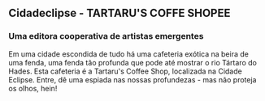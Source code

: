 ## Cidadeclipse - TARTARU'S COFFE SHOPEE
### Uma editora cooperativa de artistas emergentes
<p>Em uma cidade escondida de tudo há uma cafeteria exótica na beira de uma fenda, uma fenda tão profunda que pode até mostrar o rio Tártaro do Hades. Esta cafeteria é a Tartaru's Coffee Shop, localizada na Cidade Eclipse. Entre, dê uma espiada nas nossas profundezas - mas não proteja os olhos, hein!</p>
